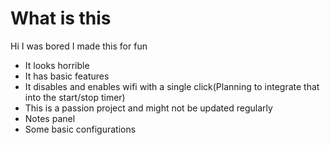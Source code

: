 # What is this
Hi I was bored I made this for fun
- It looks horrible
- It has basic features
- It disables and enables wifi with a single click(Planning to integrate that into the start/stop timer)
- This is a passion project and might not be updated regularly
- Notes panel
- Some basic configurations
